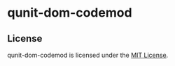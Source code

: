 
qunit-dom-codemod
==============================================================================


License
------------------------------------------------------------------------------
qunit-dom-codemod is licensed under the [MIT License](LICENSE).
